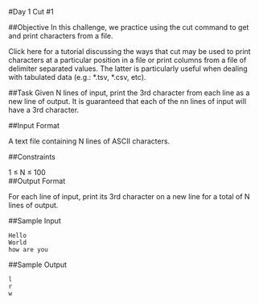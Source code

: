 #Day 1 Cut #1

##Objective 
In this challenge, we practice using the cut command to get and print characters from a file.

Click here for a tutorial discussing the ways that cut may be used to print characters at a particular position in a file or print columns from a file of delimiter separated values. The latter is particularly useful when dealing with tabulated data (e.g.: *.tsv, *.csv, etc).

##Task 
Given N lines of input, print the 3rd character from each line as a new line of output. It is guaranteed that each of the nn lines of input will have a 3rd character.

##Input Format

A text file containing N lines of ASCII characters.

##Constraints

1 ≤ N ≤ 100  
##Output Format

For each line of input, print its 3rd character on a new line for a total of N lines of output.

##Sample Input
```
Hello  
World  
how are you  
```

##Sample Output
```
l  
r  
w  
```

